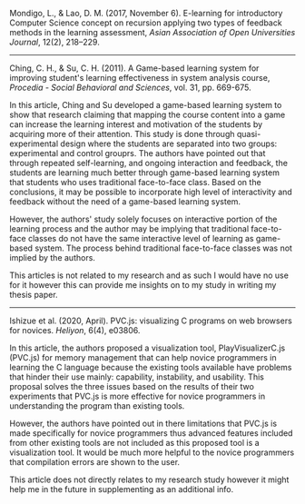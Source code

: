 Mondigo, L., & Lao, D. M. (2017, November 6). E-learning for introductory Computer Science concept on recursion applying two types of feedback methods in the learning assessment, *Asian Association of Open Universities Journal*, 12(2), 218–229.



---
Ching, C. H., & Su, C. H. (2011). A Game-based learning system for improving student's learning effectiveness in system analysis course, *Procedia - Social Behavioral and Sciences*, vol. 31, pp. 669-675.

In this article, Ching and Su developed a game-based learning system to show that research claiming that mapping the course content into a game can increase the learning interest and motivation of the students by acquiring more of their attention. This study is done through quasi-experimental design where the students are separated into two groups: experimental and control grouprs. The authors have pointed out that through repeated self-learning, and ongoing interaction and feedback, the students are learning much better through game-based learning system that students who uses traditional face-to-face class. Based on the conclusions, it may be possible to incorporate high level of interactivity and feedback without the need of a game-based learning system.

However, the authors' study solely focuses on interactive portion of the learning process and the author may be implying that traditional face-to-face classes do not have the same interactive level of learning as game-based system. The process behind traditional face-to-face classes was not implied by the authors. 

This articles is not related to my research and as such I would have no use for it however this can provide me insights on to my study in writing my thesis paper.

---
Ishizue et al. (2020, April). PVC.js: visualizing C programs on web browsers for novices. *Heliyon*, 6(4), e03806. 

In this article, the authors proposed a visualization tool, PlayVisualizerC.js (PVC.js) for memory management that can help novice programmers in learning the C language because the existing tools available have problems that hinder their use mainly: capability, instability, and usability. This proposal solves the three issues based on the results of their two experiments that PVC.js is more effective for novice programmers in understanding the program than existing tools.

However, the authors have pointed out in there limitations that PVC.js is made specifically for novice programmers thus advanced features included from other existing tools are not included as this proposed tool is a visualization tool. It would be much more helpful to the novice programmers that compilation errors are shown to the user.

This article does not directly relates to my research study however it might help me in the future in supplementing as an additional info.